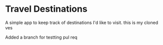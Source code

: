# Travel Destinations

A simple app to keep track of destinations I'd like to visit.
this is my cloned ves


Added a branch for testting pul req
